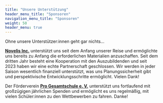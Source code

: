 ```yaml
---
title: "Unsere Unterstützung"
header_menu_title: "Sponsoren"
navigation_menu_title: "Sponsoren"
weight: 50
header_menu: true
---
```


Ohne unsere Unterstützer:innen geht gar nichts...

[**Novelis Inc.**](https://de.novelis.com/) unterstützt uns seit dem Anfang unserer Reise und ermöglichte uns bereits zu Anfang die erforderlichen Materialien anzuschaffen. Seit dem dritten Jahr besteht eine Kooperation mit den Auszubildenden und seit 2023 haben wir eine echte Partnerschaft geschlossen. Wir werden in jeder Saison wesentlich finanziell unterstützt, was uns Planungssicherheit gibt und perspektivische Entwicklungsschritte ermöglicht. Vielen Dank!

Der Förderverein [**Pro Gesamtschule e. V.**](https://www.igs-goe.de/herzstuecke/Foerderverein-Pro-Gesamtschule.html) unterstützt uns fortlaufend mit großzügigen jährlichen Spenden und ermöglicht es uns regelmäßig, mit vielen Schüler:innen zu den Wettbewerben zu fahren. Danke!